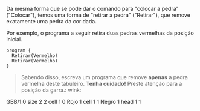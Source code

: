 Da mesma forma que se pode dar o comando para "colocar a pedra" ("Colocar"), temos uma forma de "retirar a pedra" ("Retirar"), que remove exatamente uma pedra da cor dada.

Por exemplo, o programa a seguir retira duas pedras vermelhas da posição inicial.

```gobstones
program {
  Retirar(Vermelho)
  Retirar(Vermelho)
}
```
> Sabendo disso, escreva um programa que remove **apenas** a pedra vermelha deste tabuleiro. **Tenha cuidado!** Preste atenção para a posição da garra.: wink:

<gs-board>
  GBB/1.0
    size 2 2
    cell 1 0 Rojo 1
    cell 1 1 Negro 1
    head 1 1
</gs-board>
